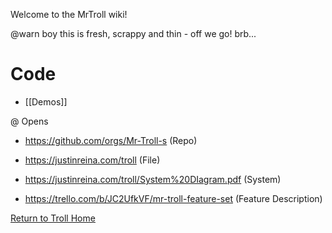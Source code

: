 Welcome to the MrTroll wiki!

@warn    boy this is fresh, scrappy and thin - off we go! brb...

# Code

* [[Demos]]

@ Opens

* https://github.com/orgs/Mr-Troll-s (Repo)

* https://justinreina.com/troll (File)

* https://justinreina.com/troll/System%20DIagram.pdf (System)

* https://trello.com/b/JC2UfkVF/mr-troll-feature-set (Feature Description)

[Return to Troll Home](https://justinreina.com?troll)